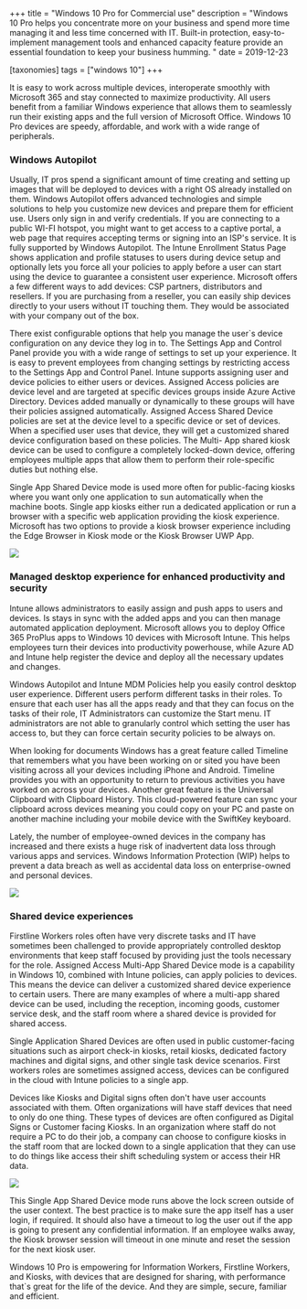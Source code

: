 +++
title = "Windows 10 Pro for Commercial use"
description = "Windows 10 Pro helps you concentrate more on your business and spend more time managing it and less time concerned with IT. Built-in protection, easy-to-implement management tools and enhanced capacity feature provide an essential foundation to keep your business humming. "
date = 2019-12-23

[taxonomies]
tags = ["windows 10"]
+++

It is easy to work across multiple devices, interoperate smoothly with
Microsoft 365 and stay connected to maximize productivity. All users
benefit from a familiar Windows experience that allows them to
seamlessly run their existing apps and the full version of Microsoft
Office. Windows 10 Pro devices are speedy, affordable, and work with a
wide range of peripherals.

### Windows Autopilot

Usually, IT pros spend a significant amount of time creating and setting
up images that will be deployed to devices with a right OS already
installed on them. Windows Autopilot offers advanced technologies and
simple solutions to help you customize new devices and prepare them for
efficient use. Users only sign in and verify credentials. If you are
connecting to a public WI-FI hotspot, you might want to get access to a
captive portal, a web page that requires accepting terms or signing into
an ISP's service. It is fully supported by Windows Autopilot.
The Intune Enrollment Status Page shows application and profile statuses
to users during device setup and optionally lets you force all your
policies to apply before a user can start using the device to guarantee
a consistent user experience. Microsoft offers a few different ways to
add devices: CSP partners, distributors and resellers. If you
are purchasing from a reseller, you can easily ship devices directly to
your users without IT touching them. They would be associated with your
company out of the box.

There exist configurable options that help you manage the user\`s device
configuration on any device they log in to. The Settings App and Control
Panel provide you with a wide range of settings to set up your
experience. It is easy to prevent employees from changing settings by
restricting access to the Settings App and Control Panel. Intune
supports assigning user and device policies to either users or devices.
Assigned Access policies are device level and are targeted at specific
devices groups inside Azure Active Directory. Devices added manually or
dynamically to these groups will have their policies assigned
automatically. Assigned Access Shared Device policies are set at the
device level to a specific device or set of devices. When a specified
user uses that device, they will get a customized shared device
configuration based on these policies. The Multi- App shared kiosk
device can be used to configure a completely locked-down device,
offering employees multiple apps that allow them to perform their
role-specific duties but nothing else.

Single App Shared Device mode is used more often for public-facing
kiosks where you want only one application to sun automatically when the
machine boots. Single app kiosks either run a dedicated application or
run a browser with a specific web application providing the kiosk
experience. Microsoft has two options to provide a kiosk browser
experience including the Edge Browser in Kiosk mode or the Kiosk Browser
UWP App.

![](https://o365hq.com/images/638.png)

### Managed desktop experience for enhanced productivity and security

Intune allows administrators to easily assign and push apps to users and
devices. Is stays in sync with the added apps and you can then manage
automated application deployment. Microsoft allows you to deploy Office
365 ProPlus apps to Windows 10 devices with Microsoft Intune. This helps
employees turn their devices into productivity powerhouse, while Azure
AD and Intune help register the device and deploy all the necessary
updates and changes.

Windows Autopilot and Intune MDM Policies help you easily
control desktop user experience. Different users perform different tasks
in their roles. To ensure that each user has all the apps ready and that
they can focus on the tasks of their role, IT Administrators can
customize the Start menu. IT administrators are not able to granularly
control which setting the user has access to, but they can force certain
security policies to be always on.

When looking for documents Windows has a great feature called Timeline
that remembers what you have been working on or sited you have been
visiting across all your devices including iPhone and Android. Timeline
provides you with an opportunity to return to previous activities you
have worked on across your devices. Another great feature is the
Universal Clipboard with Clipboard History. This cloud-powered feature
can sync your clipboard across devices meaning you could copy on your PC
and paste on another machine including your mobile device with the
SwiftKey keyboard.

Lately, the number of employee-owned devices in the company has
increased and there exists a huge risk of inadvertent data loss through
various apps and services. Windows Information Protection (WIP)
helps to prevent a data breach as well as accidental data loss on
enterprise-owned and personal devices.

![](https://o365hq.com/images/639.png)

### Shared device experiences

Firstline Workers roles often have very discrete tasks and IT have
sometimes been challenged to provide appropriately controlled desktop
environments that keep staff focused by providing just the tools
necessary for the role. Assigned Access Multi-App Shared Device mode is
a capability in Windows 10, combined with Intune policies, can apply
policies to devices. This means the device can deliver a customized
shared device experience to certain users. There are many examples of
where a multi-app shared device can be used, including the reception,
incoming goods, customer service desk, and the staff room where a shared
device is provided for shared access.

Single Application Shared Devices are often used in public
customer-facing situations such as airport check-in kiosks, retail
kiosks, dedicated factory machines and digital signs, and other single
task device scenarios. First workers roles are sometimes assigned
access, devices can be configured in the cloud with Intune policies to a
single app.

Devices like Kiosks and Digital signs often don't have user accounts
associated with them. Often organizations will have staff devices that
need to only do one thing. These types of devices are often configured
as Digital Signs or Customer facing Kiosks. In an organization where
staff do not require a PC to do their job, a company can choose to
configure kiosks in the staff room that are locked down to a single
application that they can use to do things like access their shift
scheduling system or access their HR data.

![](https://o365hq.com/images/640.png)

This Single App Shared Device mode runs above the lock screen outside of
the user context. The best practice is to make sure the app itself has a
user login, if required. It should also have a timeout to log the user
out if the app is going to present any confidential information. If an
employee walks away, the Kiosk browser session will timeout in one
minute and reset the session for the next kiosk user.

Windows 10 Pro is empowering for Information Workers, Firstline Workers,
and Kiosks, with devices that are designed for sharing, with performance
that\`s great for the life of the device. And they are simple, secure,
familiar and efficient.